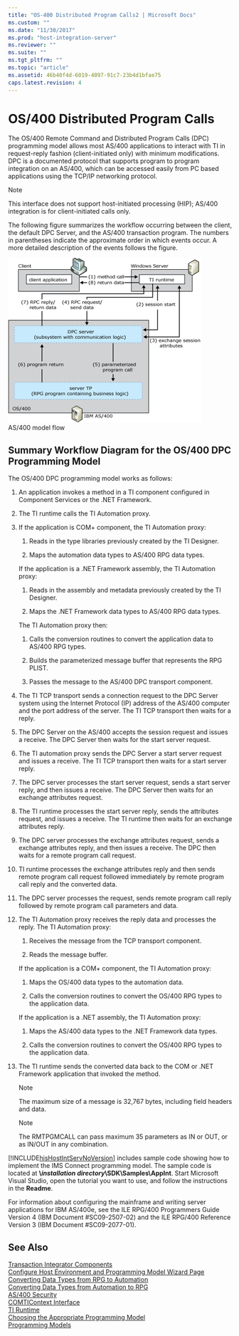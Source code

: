 ```yaml
---
title: "OS-400 Distributed Program Calls2 | Microsoft Docs"
ms.custom: ""
ms.date: "11/30/2017"
ms.prod: "host-integration-server"
ms.reviewer: ""
ms.suite: ""
ms.tgt_pltfrm: ""
ms.topic: "article"
ms.assetid: 46b40f4d-6019-4097-91c7-23b4d1bfae75
caps.latest.revision: 4
---
```

# OS/400 Distributed Program Calls
The OS/400 Remote Command and Distributed Program Calls (DPC) programming model allows most AS/400 applications to interact with TI in request-reply fashion (client-initiated only) with minimum modifications. DPC is a documented protocol that supports program to program integration on an AS/400, which can be accessed easily from PC based applications using the TCP/IP networking protocol.  
  
> [!NOTE]
>  This interface does not support host-initiated processing (HIP); AS/400 integration is for client-initiated calls only.  
  
 The following figure summarizes the workflow occurring between the client, the default DPC Server, and the AS/400 transaction program. The numbers in parentheses indicate the approximate order in which events occur. A more detailed description of the events follows the figure.  
  
 ![](../core/media/his-ti12.gif "his_ti12")  
AS/400 model flow  
  
## Summary Workflow Diagram for the OS/400 DPC Programming Model  
 The OS/400 DPC programming model works as follows:  
  
1.  An application invokes a method in a TI component configured in Component Services or the .NET Framework.  
  
2.  The TI runtime calls the TI Automation proxy.  
  
3.  If the application is COM+ component, the TI Automation proxy:  
  
    1.  Reads in the type libraries previously created by the TI Designer.  
  
    2.  Maps the automation data types to AS/400 RPG data types.  
  
     If the application is a .NET Framework assembly, the TI Automation proxy:  
  
    1.  Reads in the assembly and metadata previously created by the TI Designer.  
  
    2.  Maps the .NET Framework data types to AS/400 RPG data types.  
  
     The TI Automation proxy then:  
  
    1.  Calls the conversion routines to convert the application data to AS/400 RPG types.  
  
    2.  Builds the parameterized message buffer that represents the RPG PLIST.  
  
    3.  Passes the message to the AS/400 DPC transport component.  
  
4.  The TI TCP transport sends a connection request to the DPC Server system using the Internet Protocol (IP) address of the AS/400 computer and the port address of the server. The TI TCP transport then waits for a reply.  
  
5.  The DPC Server on the AS/400 accepts the session request and issues a receive. The DPC Server then waits for the start server request.  
  
6.  The TI automation proxy sends the DPC Server a start server request and issues a receive. The TI TCP transport then waits for a start server reply.  
  
7.  The DPC server processes the start server request, sends a start server reply, and then issues a receive. The DPC Server then waits for an exchange attributes request.  
  
8.  The TI runtime processes the start server reply, sends the attributes request, and issues a receive. The TI runtime then waits for an exchange attributes reply.  
  
9. The DPC server processes the exchange attributes request, sends a exchange attributes reply, and then issues a receive. The DPC then waits for a remote program call  request.  
  
10. TI runtime processes the exchange attributes reply and then sends remote program call request followed immediately by remote program call reply and the converted data.  
  
11. The DPC server processes the request, sends remote program call reply followed by remote program call parameters and data.  
  
12. The TI Automation proxy receives the reply data and processes the reply. The TI Automation proxy:  
  
    1.  Receives the message from the TCP transport component.  
  
    2.  Reads the message buffer.  
  
     If the application is a COM+ component, the TI Automation proxy:  
  
    1.  Maps the OS/400 data types to the automation data.  
  
    2.  Calls the conversion routines to convert the OS/400 RPG types to the application data.  
  
     If the application is a .NET assembly, the TI Automation proxy:  
  
    1.  Maps the AS/400 data types to the .NET Framework data types.  
  
    2.  Calls the conversion routines to convert the OS/400 RPG types to the application data.  
  
13. The TI runtime sends the converted data back to the COM or .NET Framework application that invoked the method.  
  
    > [!NOTE]
    >  The maximum size of a message is 32,767 bytes, including field headers and data.  
  
    > [!NOTE]
    >  The RMTPGMCALL can pass maximum 35 parameters as IN or OUT, or as IN/OUT in any combination.  
  
 [!INCLUDE[hisHostIntServNoVersion](../includes/hishostintservnoversion-md.md)] includes sample code showing how to implement the IMS Connect programming model. The sample code is located at **\\***installation directory***\SDK\Samples\AppInt**. Start Microsoft Visual Studio, open the tutorial you want to use, and follow the instructions in the **Readme**.  
  
 For information about configuring the mainframe and writing server applications for IBM AS/400e, see the ILE RPG/400 Programmers Guide Version 4 (IBM Document #SC09-2507-02) and the ILE RPG/400 Reference Version 3 (IBM Document #SC09-2077-01).  
  
## See Also  
 [Transaction Integrator Components](../core/transaction-integrator-components2.md)   
 [Configure Host Environment and Programming Model Wizard Page](../core/configure-host-environment-and-programming-model-wizard-page1.md)   
 [Converting Data Types from RPG to Automation](../core/converting-data-types-from-rpg-to-automation2.md)   
 [Converting Data Types from Automation to RPG](../core/converting-data-types-from-automation-to-rpg2.md)   
 [AS/400 Security](../core/as-400-security2.md)   
 [COMTIContext Interface](../core/comticontext-interface1.md)   
 [TI Runtime](../core/ti-runtime1.md)   
 [Choosing the Appropriate Programming Model](../core/choosing-the-appropriate-programming-model2.md)   
 [Programming Models](../core/programming-models1.md)